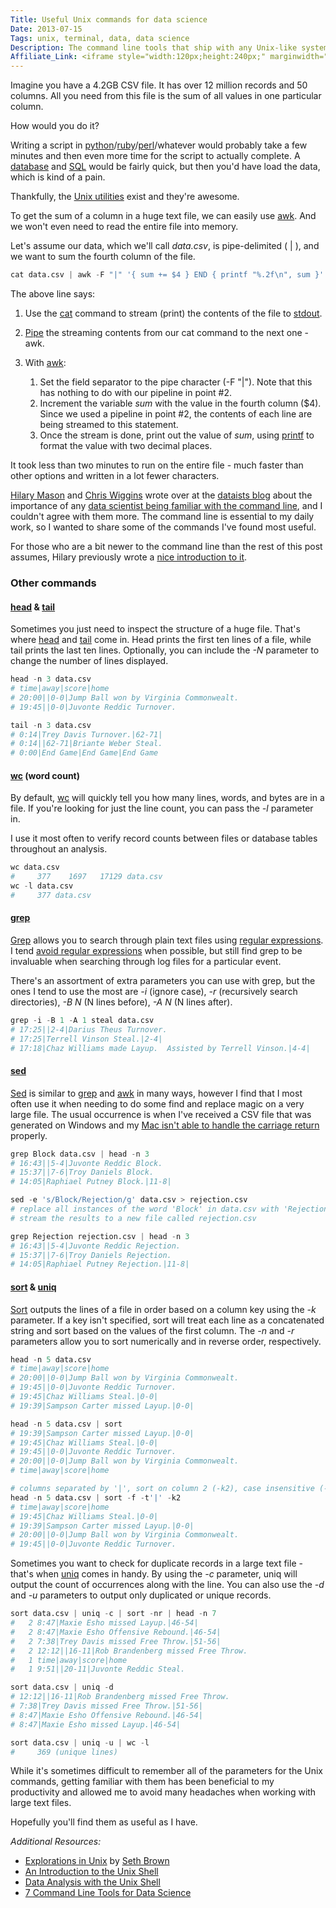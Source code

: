 ```yaml
---
Title: Useful Unix commands for data science
Date: 2013-07-15
Tags: unix, terminal, data, data science
Description: The command line tools that ship with any Unix-like system are extremely handy for many data tasks. Here are some of the ones that I've found most useful.
Affiliate_Link: <iframe style="width:120px;height:240px;" marginwidth="0" marginheight="0" scrolling="no" frameborder="0" src="//ws-na.amazon-adsystem.com/widgets/q?ServiceVersion=20070822&OneJS=1&Operation=GetAdHtml&MarketPlace=US&source=ac&ref=tf_til&ad_type=product_link&tracking_id=gregrecom-20&marketplace=amazon&region=US&placement=1491947853&asins=1491947853&linkId=BMTSVBUMC7XEVULJ&show_border=true&link_opens_in_new_window=true"></iframe>
---
```


Imagine you have a 4.2GB CSV file.  It has over 12 million records and 50 columns.  All you need from this file is the sum of all values in one particular column.

How would you do it?

Writing a script in [python](http://www.python.org/)/[ruby](http://www.ruby-lang.org/)/[perl](http://www.perl.org/)/whatever would probably take a few minutes and then even more time for the script to actually complete.  A [database](http://en.wikipedia.org/wiki/Database) and [SQL](http://en.wikipedia.org/wiki/SQL) would be fairly quick, but then you'd have load the data, which is kind of a pain.

Thankfully, the [Unix utilities](http://en.wikipedia.org/wiki/List_of_Unix_utilities) exist and they're awesome.

To get the sum of a column in a huge text file, we can easily use [awk](http://en.wikipedia.org/wiki/AWK_(programming_language)).  And we won't even need to read the entire file into memory.

Let's assume our data, which we'll call _data.csv_, is pipe-delimited ( | ), and we want to sum the fourth column of the file.

```python
cat data.csv | awk -F "|" '{ sum += $4 } END { printf "%.2f\n", sum }'
```
The above line says:

1. Use the [cat](http://en.wikipedia.org/wiki/Cat_(Unix)) command to stream (print) the contents of the file to [stdout](http://en.wikipedia.org/wiki/Standard_streams).
2. [Pipe](http://en.wikipedia.org/wiki/Pipeline_(Unix)) the streaming contents from our cat command to the next one - awk. 
3. With [awk](http://en.wikipedia.org/wiki/AWK_(programming_language)):

	1. Set the field separator to the pipe character (-F "|"). Note that this has nothing to do with our pipeline in point #2.
	2. Increment the variable _sum_ with the value in the fourth column ($4). Since we used a pipeline in point #2, the contents of each line are being streamed to this statement.
    3. Once the stream is done, print out the value of _sum_, using [printf](http://www.gnu.org/software/gawk/manual/html_node/Printf-Examples.html) to format the value with two decimal places.

It took less than two minutes to run on the entire file - much faster than other options and written in a lot fewer characters.

[Hilary Mason](http://www.hilarymason.com) and [Chris Wiggins](http://www.columbia.edu/~chw2/) wrote over at the [dataists blog](http://www.dataists.com/) about the importance of any [data scientist being familiar with the command line](http://www.dataists.com/2010/09/a-taxonomy-of-data-science/), and I couldn't agree with them more.  The command line is essential to my daily work, so I wanted to share some of the commands I've found most useful.

For those who are a bit newer to the command line than the rest of this post assumes, Hilary previously wrote a [nice introduction to it](http://www.hilarymason.com/articles/intro-to-the-linux-command-line/).

### Other commands

#### [head](http://en.wikipedia.org/wiki/Head_(Unix)) & [tail](http://en.wikipedia.org/wiki/Tail_(Unix))

Sometimes you just need to inspect the structure of a huge file.  That's where [head](http://en.wikipedia.org/wiki/Head_(Unix)) and [tail](http://en.wikipedia.org/wiki/Tail_(Unix)) come in.  Head prints the first ten lines of a file, while tail prints the last ten lines.  Optionally, you can include the _-N_ parameter to change the number of lines displayed.

```python
head -n 3 data.csv
# time|away|score|home
# 20:00||0-0|Jump Ball won by Virginia Commonwealt.
# 19:45||0-0|Juvonte Reddic Turnover.

tail -n 3 data.csv
# 0:14|Trey Davis Turnover.|62-71|
# 0:14||62-71|Briante Weber Steal.
# 0:00|End Game|End Game|End Game
```

#### [wc](http://en.wikipedia.org/wiki/Wc_(Unix)) (word count)

By default, [wc](http://en.wikipedia.org/wiki/Wc_(Unix)) will quickly tell you how many lines, words, and bytes are in a file.  If you're looking for just the line count, you can pass the _-l_ parameter in.

I use it most often to verify record counts between files or database tables throughout an analysis.

```python
wc data.csv
#     377    1697   17129 data.csv
wc -l data.csv
#     377 data.csv
```

#### [grep](http://en.wikipedia.org/wiki/Grep)

[Grep](http://en.wikipedia.org/wiki/Grep) allows you to search through plain text files using [regular expressions](http://en.wikipedia.org/wiki/Regular_expression).  I tend [avoid regular expressions](http://regex.info/blog/2006-09-15/247) when possible, but still find grep to be invaluable when searching through log files for a particular event.

There's an assortment of extra parameters you can use with grep, but the ones I tend to use the most are _-i_ (ignore case), _-r_ (recursively search directories), _-B N_ (N lines before), _-A N_ (N lines after).

```python
grep -i -B 1 -A 1 steal data.csv
# 17:25||2-4|Darius Theus Turnover.
# 17:25|Terrell Vinson Steal.|2-4|
# 17:18|Chaz Williams made Layup.  Assisted by Terrell Vinson.|4-4|
```

#### [sed](http://en.wikipedia.org/wiki/Sed)

[Sed](http://en.wikipedia.org/wiki/Sed) is similar to [grep](http://en.wikipedia.org/wiki/Grep) and [awk](http://en.wikipedia.org/wiki/AWK_(programming_language)) in many ways, however I find that I most often use it when needing to do some find and replace magic on a very large file.  The usual occurrence is when I've received a CSV file that was generated on Windows and my [Mac isn't able to handle the carriage return](http://stackoverflow.com/questions/6373888/converting-newline-formatting-from-mac-to-windows) properly.

```python
grep Block data.csv | head -n 3
# 16:43||5-4|Juvonte Reddic Block.
# 15:37||7-6|Troy Daniels Block.
# 14:05|Raphiael Putney Block.|11-8|

sed -e 's/Block/Rejection/g' data.csv > rejection.csv
# replace all instances of the word 'Block' in data.csv with 'Rejection'
# stream the results to a new file called rejection.csv

grep Rejection rejection.csv | head -n 3
# 16:43||5-4|Juvonte Reddic Rejection.
# 15:37||7-6|Troy Daniels Rejection.
# 14:05|Raphiael Putney Rejection.|11-8|
```

#### [sort](http://en.wikipedia.org/wiki/Sort_(Unix)) & [uniq](http://en.wikipedia.org/wiki/Uniq)

[Sort](http://en.wikipedia.org/wiki/Sort_(Unix)) outputs the lines of a file in order based on a column key using the _-k_ parameter.  If a key isn't specified, sort will treat each line as a concatenated string and sort based on the values of the first column.  The _-n_ and _-r_ parameters allow you to sort numerically and in reverse order, respectively.

```python
head -n 5 data.csv
# time|away|score|home
# 20:00||0-0|Jump Ball won by Virginia Commonwealt.
# 19:45||0-0|Juvonte Reddic Turnover.
# 19:45|Chaz Williams Steal.|0-0|
# 19:39|Sampson Carter missed Layup.|0-0|

head -n 5 data.csv | sort
# 19:39|Sampson Carter missed Layup.|0-0|
# 19:45|Chaz Williams Steal.|0-0|
# 19:45||0-0|Juvonte Reddic Turnover.
# 20:00||0-0|Jump Ball won by Virginia Commonwealt.
# time|away|score|home

# columns separated by '|', sort on column 2 (-k2), case insensitive (-f)
head -n 5 data.csv | sort -f -t'|' -k2
# time|away|score|home
# 19:45|Chaz Williams Steal.|0-0|
# 19:39|Sampson Carter missed Layup.|0-0|
# 20:00||0-0|Jump Ball won by Virginia Commonwealt.
# 19:45||0-0|Juvonte Reddic Turnover.
```

Sometimes you want to check for duplicate records in a large text file - that's when [uniq](http://en.wikipedia.org/wiki/Uniq) comes in handy.  By using the _-c_ parameter, uniq will output the count of occurrences along with the line.  You can also use the _-d_ and _-u_ parameters to output only duplicated or unique records.

```python
sort data.csv | uniq -c | sort -nr | head -n 7
#   2 8:47|Maxie Esho missed Layup.|46-54|
#   2 8:47|Maxie Esho Offensive Rebound.|46-54|
#   2 7:38|Trey Davis missed Free Throw.|51-56|
#   2 12:12||16-11|Rob Brandenberg missed Free Throw.
#   1 time|away|score|home
#   1 9:51||20-11|Juvonte Reddic Steal.

sort data.csv | uniq -d
# 12:12||16-11|Rob Brandenberg missed Free Throw.
# 7:38|Trey Davis missed Free Throw.|51-56|
# 8:47|Maxie Esho Offensive Rebound.|46-54|
# 8:47|Maxie Esho missed Layup.|46-54|

sort data.csv | uniq -u | wc -l
#     369 (unique lines)
```

While it's sometimes difficult to remember all of the parameters for the Unix commands, getting familiar with them has been beneficial to my productivity and allowed me to avoid many headaches when working with large text files.

Hopefully you'll find them as useful as I have.


_Additional Resources:_

- [Explorations in Unix](http://www.drbunsen.org/explorations-in-unix/) by [Seth Brown](http://www.drbunsen.org/)
- [An Introduction to the Unix Shell](http://www.ceri.memphis.edu/computer/docs/unix/bshell.htm)
- [Data Analysis with the Unix Shell](http://blog.comsysto.com/2013/04/25/data-analysis-with-the-unix-shell/)
- [7 Command Line Tools for Data Science](http://jeroenjanssens.com/2013/09/19/seven-command-line-tools-for-data-science.html)